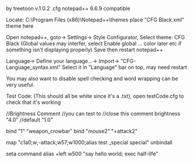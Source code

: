 by treetoon v.1.0.2
.cfg
notepad++ 6.6.9 compatible


Locate: 
C:\Program Files (x86)\Notepad++\themes
place "CFG Black.xml" theme here 

Open notepad++, goto-> Settings-> Style Configurator, Select theme: CFG Black
(Global values may interfer, select Enable global ... color later etc if something isn't displaying properly)
Save then restart notepad++


Language-> Define your language...-> Import-> "CFG-Language_syntax.xml"
Select it in "Language" bar on top, may need restart


You may also want to disable spell checking and word wrapping can be very useful.





Test Code: 
(This should all be white since it's a .txt), open testCode.cfg to check that it's working

//Brightness Comment
//you can test to 
//close this comment
brightness "4.0"	//default "1.0"

bind "1" "weapon_crowbar"
bind "mouse2" "+attack2"

map "c1a0;w;-attack;w57;w1000;alias test _special special"
unbindall

seta command alias +left w500 "say hello world; exec half-life"
